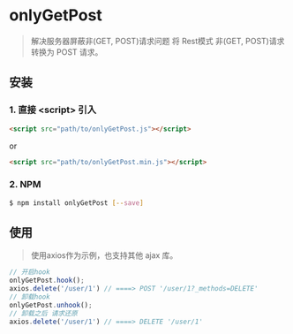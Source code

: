 # onlyGetPost

> 解决服务器屏蔽非(GET, POST)请求问题 将 Rest模式 非(GET, POST)请求 转换为 POST 请求。
## 安装

### 1. 直接 \<script\> 引入
```html
<script src="path/to/onlyGetPost.js"></script>
```
or
```html
<script src="path/to/onlyGetPost.min.js"></script>
```

### 2. NPM
```bash
$ npm install onlyGetPost [--save]
```

## 使用
> 使用axios作为示例，也支持其他 ajax 库。
```js
// 开启hook
onlyGetPost.hook();
axios.delete('/user/1') // ====> POST '/user/1?_methods=DELETE'
// 卸载hook
onlyGetPost.unhook();
// 卸载之后 请求还原
axios.delete('/user/1') // ====> DELETE '/user/1'
```
